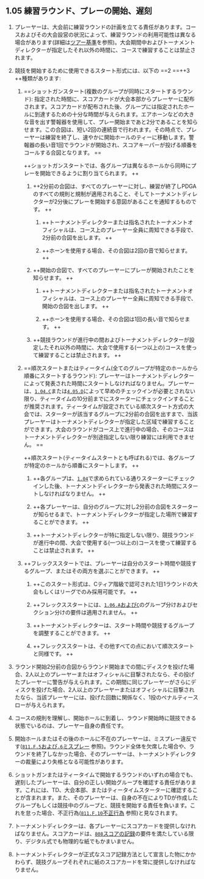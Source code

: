 ## 1.05 練習ラウンド、プレーの開始、遅刻

1. プレーヤーは、大会前に練習ラウンドの計画を立てる責任があります。コースおよびその大会設営の状況によって、練習ラウンドの利用可能性は異なる場合があります(詳細は[ツアー基準](dgj/tourstandards)を参照)。大会期間中およびトーナメントディレクターが指定したそれ以外の時間に、コースで練習することは禁止されます。

1. 競技を開始するために使用できるスタート形式には、以下の ==2 ==++3 ++種類があります:

	1. ==ショットガンスタート(複数のグループが同時にスタートするラウンド): 指定された時間に、スコアカードが大会本部からプレーヤーに配布されます。スコアカードが配布された後、グループには指定されたホールに到達するための十分な時間が与えられます。エアホーンなどの大きな音を出す警報器を使用して、プレー開始まであと2分であることを知らせます。この合図は、短い2回の連続音で行われます。その時点で、プレーヤーは練習を終了し、速やかに開始ホールのティーに移動します。警報器の長い音1回でラウンドが開始され、スコアキーパーが投げる順番をコールする合図となります。 ==

		++ショットガンスタートでは、各グループは異なるホールから同時にプレーを開始できるように割り当てられます。 ++

		1. ++2分前の合図は、すべてのプレーヤーに対し、練習が終了しPDGAのすべての規則と規制が適用されること、そしてトーナメントディレクターが2分後にプレーを開始する意図があることを通知するものです。 ++

			1. ++トーナメントディレクターまたは指名されたトーナメントオフィシャルは、コース上のプレーヤー全員に周知できる手段で、2分前の合図を出します。 ++

			1. ++ホーンを使用する場合、その合図は2回の音で知らせます。 ++

		1. ++開始の合図で、すべてのプレーヤーにプレーが開始されたことを知らせます。 ++

			1. ++トーナメントディレクターまたは指名されたトーナメントオフィシャルは、コース上のプレーヤー全員に周知できる手段で、開始の合図を出します。 ++

			1. ++ホーンを使用する場合、その合図は1回の長い音で知らせます。 ++

		1. ++競技ラウンドが進行中の間およびトーナメントディレクターが設定したそれ以外の時間に、大会で使用する(一つ以上の)コースを使って練習することは禁止されます。 ++

	1. ==順次スタートまたはティータイム(全てのグループが特定のホールから順番にスタートするラウンド): プレーヤーはトーナメントディレクターによって発表された時間にスタートしなければなりません。プレーヤーは、[`1.04.C`](#大会の出場手続き)または[`4.05.D`](#登録出場手続きおよびプレーの開始)によって早めのチェックインが必要とされない限り、ティータイムの10分前までにスターターにチェックインすることが推奨されます。ティータイムが設定されている順次スタート方式の大会では、スターターが該当するグループに2分前の合図を出すまで、当該プレーヤーはトーナメントディレクターが指定した区域で練習することができます。大会のラウンドがコース上で進行中の場合、そのコースはトーナメントディレクターが別途指定しない限り練習には利用できません。 ==

		++順次スタート(ティータイムスタートとも呼ばれる)では、各グループが特定のホールから順番にスタートします。 ++

		1. ++各グループは、[`1.04`](#大会の出場手続き)で求められている通りスターターにチェックインした後、トーナメントディレクターから発表された時間にスタートしなければなりません。 ++

		1. ++各プレーヤーは、自分のグループに対し2分前の合図をスターターが知らせるまで、トーナメントディレクターが指定した場所で練習することができます。 ++

		1. ++トーナメントディレクターが特に指定しない限り、競技ラウンドが進行中の間、大会で使用する(一つ以上の)コースを使って練習することは禁止されます。 ++

	1. ++フレックススタートでは、プレーヤーは自分のスタート時間や競技するグループ、またはその両方を選ぶことができます。 ++

		1. ++このスタート形式は、Cティア階級で認可された1日1ラウンドの大会もしくはリーグでのみ採用可能です。 ++

		1. ++フレックススタートには、[`1.06.A`および`C`](#グループ分けとセクション分け)のグループ分けおよびセクション分けの要件は適用されません。 ++

		1. ++トーナメントディレクターは、スタート時間や競技するグループを調整することができます。 ++

		1. ++フレックススタートは、その他すべての点において順次スタートと同様です。 ++

1. ラウンド開始2分前の合図からラウンド開始までの間にディスクを投げた場合、2人以上のプレーヤーまたはオフィシャルに目撃されたなら、その投げたプレーヤーに警告が与えられます。この期間に同じプレーヤーがさらにディスクを投げた場合、2人以上のプレーヤーまたはオフィシャルに目撃されたなら、当該プレーヤーには、投げた回数に関係なく、1投のペナルティースローが与えられます。

1. コースの規則を理解し、開始ホールに到着し、ラウンド開始時に競技できる状態でいるのは、プレーヤー自身の責任です。

1. 開始ホールまたはその後のホールに不在のプレーヤーは、ミスプレー違反です([`811.F.5`および`.6`ミスプレー](ordg/811) 参照)。ラウンド全体を欠席した場合や、ラウンドを終了しなかった場合、そのプレーヤーは、トーナメントディレクターの裁量により失格となる可能性があります。

1. ショットガンまたはティータイムで開始するラウンドのいずれの場合でも、遅刻したプレーヤーは、自分の正しい開始グループを確認する責任があります。これには、TD、大会本部、またはティータイムスターターに確認することが含まれます。また、そのプレーヤーは、自身の不在によりTDが作成したグループもしくは競技中のグループと、競技を開始する責任を負います。これを怠った場合、不正行為([`811.F.10`不正行為](ordg/811) 参照)と見なされます。

1. トーナメントディレクターは、各プレーヤーにスコアカードを提供しなければなりません。スコアカードは、[`808`スコアの記録](ordg/808)の要件を満たしている限り、デジタル式でも物理的な紙でもかまいません。

1. トーナメントディレクターが正式なスコア記録方法として宣言した物にかかわらず、競技グループそれぞれに紙のスコアカードを常に提供しなければなりません。
